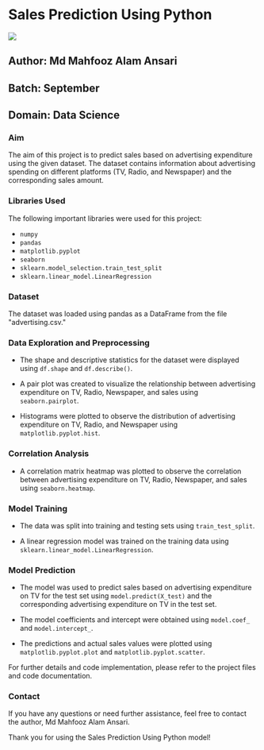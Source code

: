 # Sales Prediction Using Python
![](https://miro.medium.com/v2/resize:fit:1000/1*OB6ODKHJN_IfS2IC3rIlQg.png) 


## Author: Md Mahfooz Alam Ansari
## Batch: September
## Domain: Data Science

### Aim

The aim of this project is to predict sales based on advertising expenditure using the given dataset. The dataset contains information about advertising spending on different platforms (TV, Radio, and Newspaper) and the corresponding sales amount.

### Libraries Used

The following important libraries were used for this project:

- `numpy`
- `pandas`
- `matplotlib.pyplot`
- `seaborn`
- `sklearn.model_selection.train_test_split`
- `sklearn.linear_model.LinearRegression`

### Dataset

The dataset was loaded using pandas as a DataFrame from the file "advertising.csv."

### Data Exploration and Preprocessing

- The shape and descriptive statistics for the dataset were displayed using `df.shape` and `df.describe()`.

- A pair plot was created to visualize the relationship between advertising expenditure on TV, Radio, Newspaper, and sales using `seaborn.pairplot`.

- Histograms were plotted to observe the distribution of advertising expenditure on TV, Radio, and Newspaper using `matplotlib.pyplot.hist`.

### Correlation Analysis

- A correlation matrix heatmap was plotted to observe the correlation between advertising expenditure on TV, Radio, Newspaper, and sales using `seaborn.heatmap`.

### Model Training

- The data was split into training and testing sets using `train_test_split`.

- A linear regression model was trained on the training data using `sklearn.linear_model.LinearRegression`.

### Model Prediction

- The model was used to predict sales based on advertising expenditure on TV for the test set using `model.predict(X_test)` and the corresponding advertising expenditure on TV in the test set.

- The model coefficients and intercept were obtained using `model.coef_` and `model.intercept_`.

- The predictions and actual sales values were plotted using `matplotlib.pyplot.plot` and `matplotlib.pyplot.scatter`.

For further details and code implementation, please refer to the project files and code documentation.

### Contact

If you have any questions or need further assistance, feel free to contact the author, Md Mahfooz Alam Ansari.

Thank you for using the Sales Prediction Using Python model!
